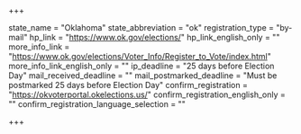 +++

state_name = "Oklahoma"
state_abbreviation = "ok"
registration_type = "by-mail"
hp_link = "https://www.ok.gov/elections/"
hp_link_english_only = ""
more_info_link = "https://www.ok.gov/elections/Voter_Info/Register_to_Vote/index.html"
more_info_link_english_only = ""
ip_deadline = "25 days before Election Day"
mail_received_deadline = ""
mail_postmarked_deadline = "Must be postmarked 25 days before Election Day"
confirm_registration = "https://okvoterportal.okelections.us/"
confirm_registration_english_only = ""
confirm_registration_language_selection = ""

+++